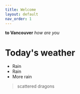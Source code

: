 ```yaml
---
title: Welcome
layout: default
nav_order: 1
---
```


**to Vancouver**
_how are you_

# Today's weather

- Rain
- Rain
- More rain

> scattered dragons
